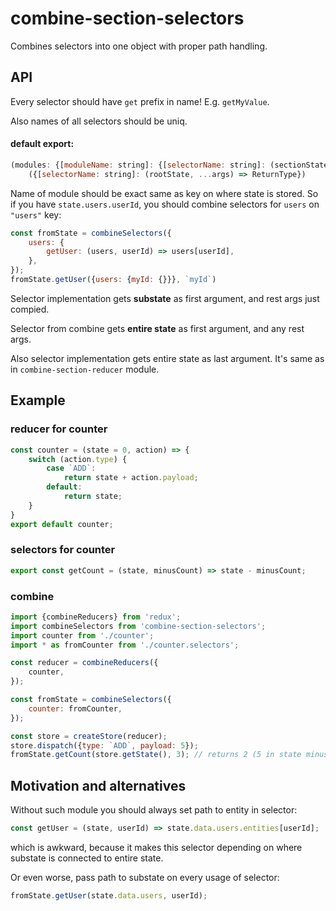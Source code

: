 combine-section-selectors
===

Combines selectors into one object with proper path handling.

API
---

Every selector should have `get` prefix in name! E.g. `getMyValue`.

Also names of all selectors should be uniq.

#### default export:
```js
(modules: {[moduleName: string]: {[selectorName: string]: (sectionState, ...args, rootState) => ReturnType}}) =>
    ({[selectorName: string]: (rootState, ...args) => ReturnType})
```

Name of module should be exact same as key on where state is stored.
So if you have `state.users.userId`, you should combine selectors for `users` on `"users"` key:
```js
const fromState = combineSelectors({
    users: {
        getUser: (users, userId) => users[userId],
    },
});
fromState.getUser({users: {myId: {}}}, `myId`)
```

Selector implementation gets **substate** as first argument, and rest args just compied.

Selector from combine gets **entire state** as first argument, and any rest args.

Also selector implementation gets entire state as last argument. It's same as in `combine-section-reducer` module.


Example
---

### reducer for counter
```js
const counter = (state = 0, action) => {
    switch (action.type) {
        case `ADD`:
            return state + action.payload;
        default:
            return state;
    }
}
export default counter;
```

### selectors for counter
```js
export const getCount = (state, minusCount) => state - minusCount;
```

### combine
```js
import {combineReducers} from 'redux';
import combineSelectors from 'combine-section-selectors';
import counter from './counter';
import * as fromCounter from './counter.selectors';

const reducer = combineReducers({
    counter,
});

const fromState = combineSelectors({
    counter: fromCounter,
});

const store = createStore(reducer);
store.dispatch({type: `ADD`, payload: 5});
fromState.getCount(store.getState(), 3); // returns 2 (5 in state minus 3 from argument)
```

Motivation and alternatives
---
Without such module you should always set path to entity in selector:
```js
const getUser = (state, userId) => state.data.users.entities[userId];
```
which is awkward, because it makes this selector depending on where substate is connected to entire state.

Or even worse, pass path to substate on every usage of selector:
```js
fromState.getUser(state.data.users, userId);
```

